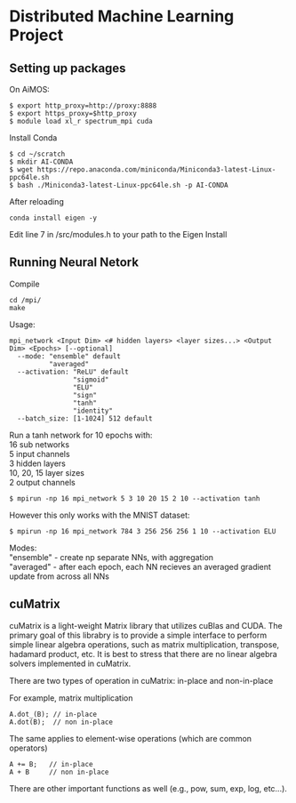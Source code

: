# Distributed Machine Learning Project

## Setting up packages
On AiMOS: 
```
$ export http_proxy=http://proxy:8888
$ export https_proxy=$http_proxy
$ module load xl_r spectrum_mpi cuda 
```
Install Conda
```
$ cd ~/scratch
$ mkdir AI-CONDA
$ wget https://repo.anaconda.com/miniconda/Miniconda3-latest-Linux-ppc64le.sh
$ bash ./Miniconda3-latest-Linux-ppc64le.sh -p AI-CONDA
```
After reloading
```
conda install eigen -y
```

Edit line 7 in /src/modules.h to your path to the Eigen Install

## Running Neural Netork
Compile
```
cd /mpi/
make
```
Usage:
```
mpi_network <Input Dim> <# hidden layers> <layer sizes...> <Output Dim> <Epochs> [--optional] 
  --mode: "ensemble" default
          "averaged"
  --activation: "ReLU" default 
                "sigmoid"
                "ELU"
                "sign"
                "tanh"
                "identity"
  --batch_size: [1-1024] 512 default
```

Run a tanh network for 10 epochs with:  
16 sub networks  
5 input channels  
3 hidden layers  
10, 20, 15 layer sizes  
2 output channels  
```
$ mpirun -np 16 mpi_network 5 3 10 20 15 2 10 --activation tanh
```

However this only works with the MNIST dataset:
```
$ mpirun -np 16 mpi_network 784 3 256 256 256 1 10 --activation ELU
```
Modes:  
"ensemble" - create np separate NNs, with aggregation  
"averaged" - after each epoch, each NN recieves an averaged gradient update from across all NNs

## cuMatrix
cuMatrix is a light-weight Matrix library that utilizes cuBlas and CUDA. The primary goal of this librabry is to provide a simple interface to perform simple linear algebra operations, such as matrix multiplication, transpose, hadamard product, etc. It is best to stress that there are no linear algebra solvers implemented in cuMatrix. 

There are two types of operation in cuMatrix: in-place and non-in-place 

For example, matrix multiplication
```
A.dot_(B); // in-place
A.dot(B);  // non in-place

```

The same applies to element-wise operations (which are common operators)
```
A += B;   // in-place
A + B     // non in-place
```

There are other important functions as well (e.g., pow, sum, exp, log, etc...).


